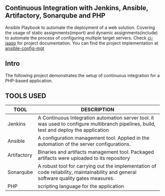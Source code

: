 ##  Continuous Integration with Jenkins, Ansible, Artifactory, Sonarqube and PHP
Ansible Playbook to automate the deployment of a web solution. Covering the usage of static assignments(import) and dynamic assignments(include) to automate the process of configuring multiple target servers. Check [ci-jaasp](https://github.com/brpo01/ci-jassp-14/blob/master/ci-jaasp.md) for project documentation. You can find the project implementation at [ansible-config-mgt](https://github.com/brpo01/ansible-config-mgt)


## Intro
The following project demonstrates the setup of continuous integration for a PHP-based application.

## TOOLS USED
|TOOL            |DESCRIPTION                                                                                                                                  |
|----------------|---------------------------------------------------------------------------------------------------------------------------------------------|
|Jenkins         |A Continuous Integration automation server tool. it was used to configure multibranch pipelines, build, test and deploy the application           |
|Ansible         |A configuration management tool. Applied in the automation of the server configurations.                                                     |
|Artifactory     |Binaries and artifacts management tool. Packaged artifacts were uploaded to its repository                                                   |
|Sonarqube       |A robust tool for carrying out the implementation of code reliability, maintainability and general software quality gates measures.          |
|PHP             |scripting language for the application                                                                                                       |

